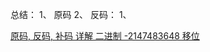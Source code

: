 总结：
1、 原码
2、 反码：
    1、 

[原码, 反码, 补码 详解 二进制 -2147483648 移位](https://blog.csdn.net/qq_16234613/article/details/78734222)